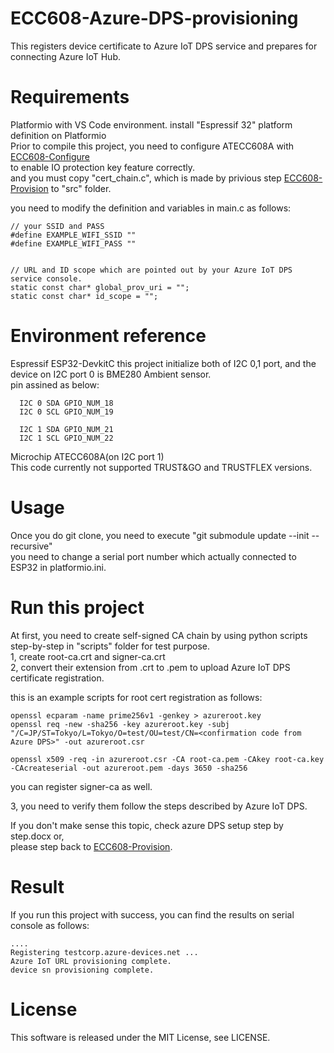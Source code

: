 # ECC608-Azure-DPS-provisioning

This registers device certificate to Azure IoT DPS service and prepares for connecting Azure IoT Hub.

# Requirements

  Platformio with VS Code environment.
  install "Espressif 32" platform definition on Platformio  
  Prior to compile this project, you need to configure ATECC608A with [ECC608-Configure](https://github.com/kmwebnet/ECC608-Configure)   
  to enable IO protection key feature correctly.   
  and you must copy "cert_chain.c", which is made by privious step [ECC608-Provision](https://github.com/kmwebnet/ECC608-Provision) to "src" folder.  

  you need to modify the definition and variables in main.c as follows:  
  ```
// your SSID and PASS
#define EXAMPLE_WIFI_SSID ""
#define EXAMPLE_WIFI_PASS ""


// URL and ID scope which are pointed out by your Azure IoT DPS service console.
static const char* global_prov_uri = "";
static const char* id_scope = "";
  ```


# Environment reference
  
  Espressif ESP32-DevkitC
  this project initialize both of I2C 0,1 port, and the device on I2C port 0 is BME280 Ambient sensor.  
  pin assined as below:


      I2C 0 SDA GPIO_NUM_18
      I2C 0 SCL GPIO_NUM_19

      I2C 1 SDA GPIO_NUM_21
      I2C 1 SCL GPIO_NUM_22
          
  Microchip ATECC608A(on I2C port 1)  
  This code currently not supported TRUST&GO and TRUSTFLEX versions.  

# Usage

Once you do git clone, you need to execute "git submodule update --init --recursive"  
you need to change a serial port number which actually connected to ESP32 in platformio.ini.

# Run this project

At first, you need to create self-signed CA chain by using python scripts step-by-step in "scripts" folder for test purpose.  
1, create root-ca.crt and signer-ca.crt  
2, convert their extension from .crt to .pem to upload Azure IoT DPS certificate registration.  

this is an example scripts for root cert registration as follows:  

```
openssl ecparam -name prime256v1 -genkey > azureroot.key  
openssl req -new -sha256 -key azureroot.key -subj "/C=JP/ST=Tokyo/L=Tokyo/O=test/OU=test/CN=<confirmation code from Azure DPS>" -out azureroot.csr  

openssl x509 -req -in azureroot.csr -CA root-ca.pem -CAkey root-ca.key -CAcreateserial -out azureroot.pem -days 3650 -sha256  
```

you can register signer-ca as well.    

3, you need to verify them follow the steps described by Azure IoT DPS.

If you don't make sense this topic, check azure DPS setup step by step.docx or,  
please step back to [ECC608-Provision](https://github.com/kmwebnet/ECC608-Provision).  

# Result

If you run this project with success, you can find the results on serial console as follows:

```
....
Registering testcorp.azure-devices.net ...
Azure IoT URL provisioning complete.
device sn provisioning complete.

```

# License

This software is released under the MIT License, see LICENSE.
